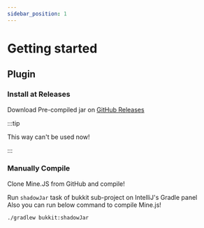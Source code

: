 ```yaml
---
sidebar_position: 1
---
```


# Getting started

## Plugin

### Install at Releases

Download Pre-compiled jar on [GitHub Releases](https://github.com/mine-js/mine.js/releases)

:::tip

This way can't be used now!

:::

### Manually Compile

Clone Mine.JS from GitHub and compile!

Run `shadowJar` task of bukkit sub-project on IntelliJ's Gradle panel\
Also you can run below command to compile Mine.js!
```shell
./gradlew bukkit:shadowJar
```